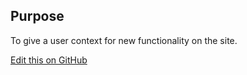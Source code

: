 ## Purpose
To give a user context for new functionality on the site.

[Edit this on GitHub](https://github.com/wellcomecollection/wellcomecollection.org/edit/master/common/views/components/BetaMessage/README.md)

